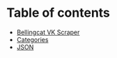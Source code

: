 # Table of contents

* [Bellingcat VK Scraper](README.md)
* [Categories](categories.md)
* [JSON](json.md)
